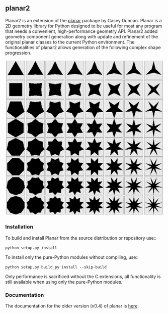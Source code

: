 ## planar2

Planar2 is an extension of the [planar](https://github.com/Benjamin-Dobell/planar) package by Casey Duncan. Planar is a 2D geometry library for Python designed to be useful for most any program that needs a convenient, high-performance geometry API. Planar2 added geometry component generation along with update and refinement of the original planar classes to the current Python environment. The functionalities of planar2 allows generation of the following complex shape progression.

![profile](https://github.com/RealPolitiX/planar2/blob/master/resource/star_polygon_space.png)


### Installation

To build and install Planar from the source distribution or repository use::
```
python setup.py install
```
To install only the pure-Python modules without compiling, use::
```
python setup.py build_py install --skip-build
```
Only performance is sacrificed without the C extensions, all functionality is still available when using only the pure-Python modules.


### Documentation

The documentation for the older version (v0.4) of planar is [here](https://pythonhosted.org/planar/).